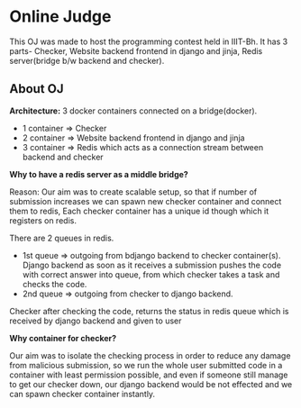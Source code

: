 # Online Judge

This OJ was made to host the programming contest held in IIIT-Bh. It has 3 parts- Checker, Website backend frontend in django and jinja, Redis server(bridge b/w backend and checker).

## About OJ

**Architecture:**
3 docker containers connected on a bridge(docker).

- 1 container => Checker
- 2 container => Website backend frontend in django and jinja
- 3 container => Redis which acts as a connection stream between backend and checker

**Why to have a redis server as a middle bridge?**

Reason: Our aim was to create scalable setup, so that if number of submission increases we can spawn new checker container and connect them to redis, Each checker container has a unique id though which it registers on redis.

There are 2 queues in redis.

- 1st queue => outgoing from bdjango backend to checker container(s).
  Django backend as soon as it receives a submission pushes the code with correct answer into queue, from which checker takes a task and checks the code.
- 2nd queue => outgoing from checker to django backend.

Checker after checking the code, returns the status in redis queue which is received by django backend and given to user

**Why container for checker?**

Our aim was to isolate the checking process in order to reduce any damage from malicious submission, so we run the whole user submitted code in a container with least permission possible, and even if someone still manage to get our checker down, our django backend would be not effected and we can spawn checker container instantly.
